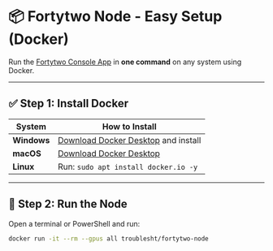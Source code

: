 # 📦 Fortytwo Node - Easy Setup (Docker)

Run the [Fortytwo Console App](https://fortytwo.network) in **one command** on any system using Docker.

---

## ✅ Step 1: Install Docker

| System  | How to Install |
|---------|----------------|
| **Windows** | [Download Docker Desktop](https://www.docker.com/products/docker-desktop) and install |
| **macOS**   | [Download Docker Desktop](https://www.docker.com/products/docker-desktop) |
| **Linux**   | Run: `sudo apt install docker.io -y` |

---

## 🚀 Step 2: Run the Node

Open a terminal or PowerShell and run:

```bash
docker run -it --rm --gpus all troublesht/fortytwo-node
